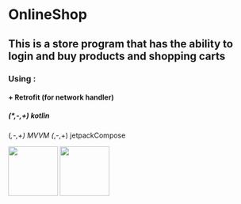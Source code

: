 # OnlineShop
## This is a store program that has the ability to login and buy products and shopping carts

### Using :

#### + Retrofit (for network handler)
##### (*,-,+) kotlin 
(*,-,+) MVVM
(*,-,+) jetpackCompose


<img src="https://github.com/Reezaa97/OnlineShop/assets/142265400/0b60766f-f640-441b-a95d-8e32728bded2" width="100"> <img src="https://github.com/Reezaa97/OnlineShop/assets/142265400/76180de3-d7ee-46f2-84fa-1d42434e7c10" width="100">


